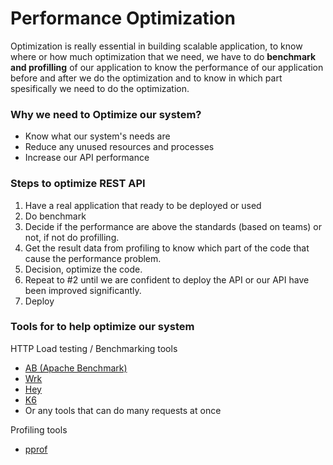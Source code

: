 # Performance Optimization
Optimization is really essential in building scalable application, to know where or how much optimization that we need, we have to do **benchmark and profilling** of our application to know the performance of our application before and after we do the optimization and to know in which part spesifically we need to do the optimization.

### Why we need to Optimize our system?
- Know what our system's needs are
- Reduce any unused resources and processes
- Increase our API performance

### Steps to optimize REST API
1. Have a real application that ready to be deployed or used
2. Do benchmark
3. Decide if the performance are above the standards (based on teams) or not, if not do profilling.
4. Get the result data from profiling to know which part of the code that cause the performance problem.
5. Decision, optimize the code.
6. Repeat to #2 until we are confident to deploy the API or our API have been improved significantly.
7. Deploy

### Tools for to help optimize our system
HTTP Load testing / Benchmarking tools
- [AB (Apache Benchmark)](https://httpd.apache.org/docs/2.4/programs/ab.html)
- [Wrk](https://github.com/wg/wrk)
- [Hey](https://github.com/rakyll/hey)
- [K6](https://github.com/grafana/k6?ref=thechiefio)
- Or any tools that can do many requests at once

Profiling tools
- [pprof](https://pkg.go.dev/net/http/pprof)
